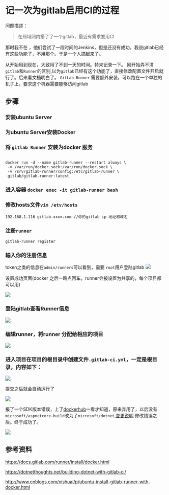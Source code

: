 # 记一次为gitlab启用CI的过程

问题描述：
>  在局域网内搭了了一个gitlab，最近有需求要用CI

那时我不在 ，他们尝试了一段时间的Jenkins，但是还没有成功，我说gitlab已经有这些功能了，不用那个。于是一个人搞起来了。

从开始用到现在，大致用了不到一天的时间。特来记录一下。
刚开始弄不清`gitlab`和`Runner`的区别,以为`gitlab`已经有这个功能了，直接修改配置文件开启就行了。后来看文档明白了。
`GitLab Runner` 需要额外安装，可以跑在一个单独的机子上。要求这个机器需要能够访问gitlab

## 步骤

 ###   安装ubuntu Server 
 ###   为ubuntu Server安装Docker
 ###   将 `gitlab Runner` 安装为docker 服务

 ```

docker run -d --name gitlab-runner --restart always \
  -v /var/run/docker.sock:/var/run/docker.sock \
  -v /srv/gitlab-runner/config:/etc/gitlab-runner \
  gitlab/gitlab-runner:latest

```
 ### 进入容器 `docker exec -it gitlab-runner bash`

  ### 修改hosts文件`vim /etv/hosts`
 ```
192.168.1.116 gitlab.xxxx.com //你的gitlab ip 地址和域名
```
  ###  注册`runner`
```
gitlab-runner register
```
### 输入你的注册信息
token之类的信息在`admin/runners`可以看到，需要 `root`用户登陆gitlab
![](https://images2018.cnblogs.com/blog/914251/201806/914251-20180608155446390-714541586.png)

设置成功页面(docker 之后一路点回车，runner会被设置为共享的，每个项目都可以用)

![](https://images2018.cnblogs.com/blog/914251/201806/914251-20180608155213154-1347686803.png)
### 登陆gitlab查看Runner信息
![](https://images2018.cnblogs.com/blog/914251/201806/914251-20180608155544486-246113260.png)

### 编辑runner，将runner 分配给相应的项目
![](https://images2018.cnblogs.com/blog/914251/201806/914251-20180608155721103-1484617998.png)

### 进入项目在项目的根目录中创建文件`.gitlab-ci.yml`，一定是根目录，内容如下：
![](https://images2018.cnblogs.com/blog/914251/201806/914251-20180608160014608-1682299615.png)

提交之后就会自动运行了

![](https://images2018.cnblogs.com/blog/914251/201806/914251-20180608160327625-1379353767.png)

报了一个SDK版本错误，上了[dockerhub](https://hub.docker.com/r/microsoft/aspnetcore-build/)一看才知道，原来弃用了，以后没有`microsoft/aspnetcore-build`改为了`microsoft/dotnet`,[变更说明](https://github.com/aspnet/aspnet-docker/tree/master/2.1)
修改错误之后。终于成功了。

![](https://images2018.cnblogs.com/blog/914251/201806/914251-20180608160651177-460849488.png)

## 参考资料
https://docs.gitlab.com/runner/install/docker.html

https://dotnetthoughts.net/building-dotnet-with-gitlab-ci/

http://www.cnblogs.com/xishuai/p/ubuntu-install-gitlab-runner-with-docker.html